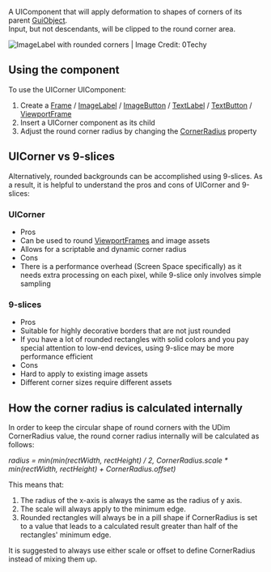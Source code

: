 A UIComponent that will apply deformation to shapes of corners of its parent [GuiObject](https://developer.roblox.com/en-us/api-reference/class/GuiObject).  
Input, but not descendants, will be clipped to the round corner area.

![ImageLabel with rounded corners | Image Credit: 0Techy](https://developer.roblox.com/assets/blta27795a3c2bf8f9d/RoundedImage.jpg)

Using the component
-------------------

To use the UICorner UIComponent:

1.  Create a [Frame](https://developer.roblox.com/en-us/api-reference/class/Frame) / [ImageLabel](https://developer.roblox.com/en-us/api-reference/class/ImageLabel) / [ImageButton](https://developer.roblox.com/en-us/api-reference/class/ImageButton) / [TextLabel](https://developer.roblox.com/en-us/api-reference/class/TextLabel) / [TextButton](https://developer.roblox.com/en-us/api-reference/class/TextButton) / [ViewportFrame](https://developer.roblox.com/en-us/api-reference/class/ViewportFrame)
2.  Insert a UICorner component as its child
3.  Adjust the round corner radius by changing the [CornerRadius](https://developer.roblox.com/en-us/api-reference/property/UICorner/CornerRadius) property

UICorner vs 9-slices
--------------------

Alternatively, rounded backgrounds can be accomplished using 9-slices. As a result, it is helpful to understand the pros and cons of UICorner and 9-slices:

### UICorner

*   Pros
*   Can be used to round [ViewportFrames](https://developer.roblox.com/en-us/api-reference/class/ViewportFrame) and image assets
*   Allows for a scriptable and dynamic corner radius
*   Cons
*   There is a performance overhead (Screen Space specifically) as it needs extra processing on each pixel, while 9-slice only involves simple sampling

### 9-slices

*   Pros
*   Suitable for highly decorative borders that are not just rounded
*   If you have a lot of rounded rectangles with solid colors and you pay special attention to low-end devices, using 9-slice may be more performance efficient
*   Cons
*   Hard to apply to existing image assets
*   Different corner sizes require different assets

How the corner radius is calculated internally
----------------------------------------------

In order to keep the circular shape of round corners with the UDim CornerRadius value, the round corner radius internally will be calculated as follows:

_radius = min(min(rectWidth, rectHeight) / 2, CornerRadius.scale \* min(rectWidth, rectHeight) + CornerRadius.offset)_

This means that:

1.  The radius of the x-axis is always the same as the radius of y axis.
2.  The scale will always apply to the minimum edge.
3.  Rounded rectangles will always be in a pill shape if CornerRadius is set to a value that leads to a calculated result greater than half of the rectangles' minimum edge.

It is suggested to always use either scale or offset to define CornerRadius instead of mixing them up.